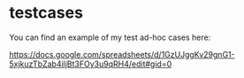 # testcases
You can find an example of my test ad-hoc cases here:

https://docs.google.com/spreadsheets/d/1GzUJggKv29gnG1-5xjkuzTbZab4iljBt3FOy3u9qRH4/edit#gid=0

